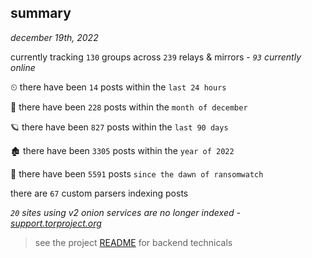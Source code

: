 
## summary
_december 19th, 2022_

currently tracking `130` groups across `239` relays & mirrors - _`93` currently online_

⏲ there have been `14` posts within the `last 24 hours`

🦈 there have been `228` posts within the `month of december`

🪐 there have been `827` posts within the `last 90 days`

🏚 there have been `3305` posts within the `year of 2022`

🦕 there have been `5591` posts `since the dawn of ransomwatch`

there are `67` custom parsers indexing posts

_`20` sites using v2 onion services are no longer indexed - [support.torproject.org](https://support.torproject.org/onionservices/v2-deprecation/)_

> see the project [README](https://github.com/joshhighet/ransomwatch#ransomwatch--) for backend technicals

